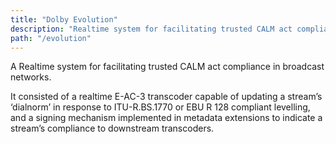 ```yaml
---
title: "Dolby Evolution"
description: "Realtime system for facilitating trusted CALM act compliance in broadcast networks."
path: "/evolution"
---
```


A Realtime system for facilitating trusted CALM act compliance in broadcast networks.

It consisted of a realtime E-AC-3 transcoder capable of updating a stream’s ‘dialnorm’ in response to ITU-R.BS.1770 or EBU R 128 compliant levelling, and a signing mechanism implemented in metadata extensions to indicate a stream’s compliance to downstream transcoders.
